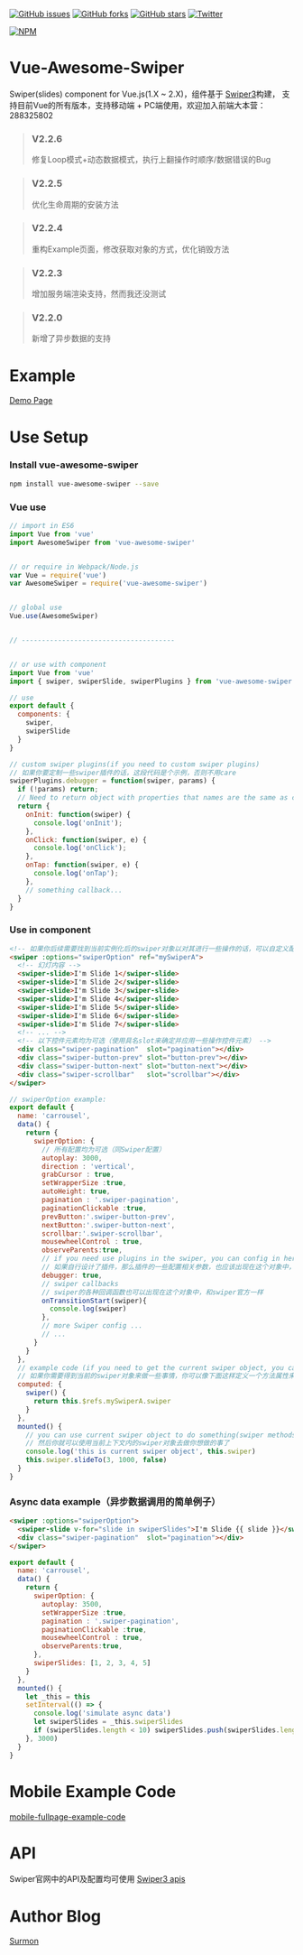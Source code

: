 [![GitHub issues](https://img.shields.io/github/issues/surmon-china/vue-awesome-swiper.svg?style=flat-square)](https://github.com/surmon-china/vue-awesome-swiper/issues)
[![GitHub forks](https://img.shields.io/github/forks/surmon-china/vue-awesome-swiper.svg?style=flat-square)](https://github.com/surmon-china/vue-awesome-swiper/network)
[![GitHub stars](https://img.shields.io/github/stars/surmon-china/vue-awesome-swiper.svg?style=flat-square)](https://github.com/surmon-china/vue-awesome-swiper/stargazers)
[![Twitter](https://img.shields.io/twitter/url/https/github.com/surmon-china/vue-awesome-swiper.svg?style=flat-square)](https://twitter.com/intent/tweet?text=Wow:&url=%5Bobject%20Object%5D)

[![NPM](https://nodei.co/npm/vue-awesome-swiper.png?downloads=true&downloadRank=true&stars=true)](https://nodei.co/npm/vue-awesome-swiper/)


# Vue-Awesome-Swiper
Swiper(slides) component for Vue.js(1.X ~ 2.X)，组件基于 [Swiper3](http://www.swiper.com.cn)构建， 支持目前Vue的所有版本，支持移动端 + PC端使用，欢迎加入前端大本营：288325802


> ### V2.2.6
> 修复Loop模式+动态数据模式，执行上翻操作时顺序/数据错误的Bug

> ### V2.2.5
> 优化生命周期的安装方法

> ### V2.2.4
> 重构Example页面，修改获取对象的方式，优化销毁方法

> ### V2.2.3
> 增加服务端渲染支持，然而我还没测试

> ### V2.2.0
> 新增了异步数据的支持


# Example

[Demo Page](https://surmon-china.github.io/vue-awesome-swiper)


# Use Setup


### Install vue-awesome-swiper

``` bash
npm install vue-awesome-swiper --save
```

### Vue use

``` javascript
// import in ES6
import Vue from 'vue'
import AwesomeSwiper from 'vue-awesome-swiper'


// or require in Webpack/Node.js
var Vue = require('vue')
var AwesomeSwiper = require('vue-awesome-swiper')


// global use
Vue.use(AwesomeSwiper)


// --------------------------------------


// or use with component
import Vue from 'vue'
import { swiper, swiperSlide, swiperPlugins } from 'vue-awesome-swiper'

// use
export default {
  components: {
    swiper,
    swiperSlide
  }
}

// custom swiper plugins(if you need to custom swiper plugins)
// 如果你要定制一些swiper插件的话，这段代码是个示例，否则不用care
swiperPlugins.debugger = function(swiper, params) {
  if (!params) return;
  // Need to return object with properties that names are the same as callbacks
  return {
    onInit: function(swiper) {
      console.log('onInit');
    },
    onClick: function(swiper, e) {
      console.log('onClick');
    },
    onTap: function(swiper, e) {
      console.log('onTap');
    },
    // something callback...
  }
}
```

### Use in component

``` html
<!-- 如果你后续需要找到当前实例化后的swiper对象以对其进行一些操作的话，可以自定义配置一个ref属性 -->
<swiper :options="swiperOption" ref="mySwiperA">
  <!-- 幻灯内容 -->
  <swiper-slide>I'm Slide 1</swiper-slide>
  <swiper-slide>I'm Slide 2</swiper-slide>
  <swiper-slide>I'm Slide 3</swiper-slide>
  <swiper-slide>I'm Slide 4</swiper-slide>
  <swiper-slide>I'm Slide 5</swiper-slide>
  <swiper-slide>I'm Slide 6</swiper-slide>
  <swiper-slide>I'm Slide 7</swiper-slide>
  <!-- ... -->
  <!-- 以下控件元素均为可选（使用具名slot来确定并应用一些操作控件元素） -->
  <div class="swiper-pagination"  slot="pagination"></div>
  <div class="swiper-button-prev" slot="button-prev"></div>
  <div class="swiper-button-next" slot="button-next"></div>
  <div class="swiper-scrollbar"   slot="scrollbar"></div>
</swiper>
```

``` javascript
// swiperOption example:
export default {
  name: 'carrousel',
  data() {
    return {
      swiperOption: {
        // 所有配置均为可选（同Swiper配置）
        autoplay: 3000,
        direction : 'vertical',
        grabCursor : true,
        setWrapperSize :true,
        autoHeight: true,
        pagination : '.swiper-pagination',
        paginationClickable :true,
        prevButton:'.swiper-button-prev',
        nextButton:'.swiper-button-next',
        scrollbar:'.swiper-scrollbar',
        mousewheelControl : true,
        observeParents:true,
        // if you need use plugins in the swiper, you can config in here like this
        // 如果自行设计了插件，那么插件的一些配置相关参数，也应该出现在这个对象中，如下debugger
        debugger: true,
        // swiper callbacks
        // swiper的各种回调函数也可以出现在这个对象中，和swiper官方一样
        onTransitionStart(swiper){
          console.log(swiper)
        },
        // more Swiper config ...
        // ...
      }
    }
  },
  // example code (if you need to get the current swiper object, you can find the swiper object like this, the $ref object is a ref attribute corresponding to the dom redefined)
  // 如果你需要得到当前的swiper对象来做一些事情，你可以像下面这样定义一个方法属性来获取当前的swiper对象，实际上这里的$refs对应的是当前组件内所有关联了ref属性的组件元素对象
  computed: {
    swiper() {
      return this.$refs.mySwiperA.swiper
    }
  },
  mounted() {
    // you can use current swiper object to do something(swiper methods)
    // 然后你就可以使用当前上下文内的swiper对象去做你想做的事了
    console.log('this is current swiper object', this.swiper)
    this.swiper.slideTo(3, 1000, false)
  }
}
```

### Async data example（异步数据调用的简单例子）

``` html
<swiper :options="swiperOption">
  <swiper-slide v-for="slide in swiperSlides">I'm Slide {{ slide }}</swiper-slide>
  <div class="swiper-pagination"  slot="pagination"></div>
</swiper>
```

``` javascript
export default {
  name: 'carrousel',
  data() {
    return {
      swiperOption: {
        autoplay: 3500,
        setWrapperSize :true,
        pagination : '.swiper-pagination',
        paginationClickable :true,
        mousewheelControl : true,
        observeParents:true,
      },
      swiperSlides: [1, 2, 3, 4, 5]
    }
  },
  mounted() {
    let _this = this
    setInterval(() => {
      console.log('simulate async data')
      let swiperSlides = _this.swiperSlides
      if (swiperSlides.length < 10) swiperSlides.push(swiperSlides.length + 1)
    }, 3000)
  }
}
```

# Mobile Example Code
[mobile-fullpage-example-code](https://github.com/surmon-china/vue-awesome-swiper/blob/master/examples/mobile-fullpage-example.vue)


# API
Swiper官网中的API及配置均可使用
[Swiper3 apis](http://www.swiper.com.cn/api/index.html)


# Author Blog
[Surmon](http://surmon.me)
